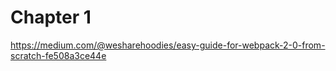 # Chapter 1 

https://medium.com/@wesharehoodies/easy-guide-for-webpack-2-0-from-scratch-fe508a3ce44e
